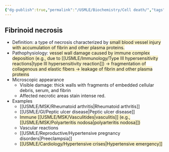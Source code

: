 ```yaml
---
{"dg-publish":true,"permalink":"/USMLE/Biochemistry/Cell death/","tags":["t1"]}
---
```


## Fibrinoid necrosis
- Definition: a type of necrosis characterized by <span style="background:rgba(240, 200, 0, 0.2)">small blood vessel injury with accumulation of fibrin and other plasma proteins.</span>
- Pathophysiology: <span style="background:rgba(240, 200, 0, 0.2)">vessel wall damage caused by immune complex deposition (e.g., due to [[USMLE/Immunology/Type III hypersensitivity reactions\|type III hypersensitivity reaction]]) → fragmentation of collagenous and elastic fibers  → leakage of fibrin and other plasma proteins</span>
- Microscopic appearance
	- Visible damage: thick walls with fragments of embedded cellular debris, serum, and fibrin
	- Affected necrotic areas stain intense red.
- Examples
	- [[USMLE/MSK/Rheumatoid arthritis\|Rheumatoid arthritis]]
	- [[USMLE/GI/Peptic ulcer disease\|Peptic ulcer disease]]
	- <span style="background:rgba(240, 200, 0, 0.2)">Immune [[USMLE/MSK/Vasculitides\|vasculitis]] (e.g., [[USMLE/MSK/Polyarteritis nodosa\|polyarteritis nodosa]])</span>
	- Vascular reactions 
	- [[USMLE/Reproductive/Hypertensive pregnancy disorders\|Preeclampsia]]
	- <span style="background:rgba(240, 200, 0, 0.2)">[[USMLE/Cardiology/Hypertensive crises\|Hypertensive emergency]]</span>
